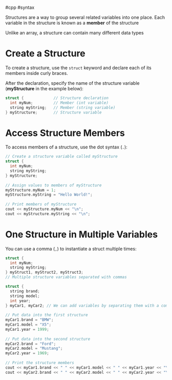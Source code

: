 #cpp #syntax

Structures are a way to group several related variables into one place. Each variable in the structure is known as a **member** of the structure

Unlike an array, a structure can contain many different data types

# Create a Structure

To create a structure, use the `struct` keyword and declare each of its members inside curly braces.

After the declaration, specify the name of the structure variable (**myStructure** in the example below):

```c++
struct {             // Structure declaration  
  int myNum;         // Member (int variable)  
  string myString;   // Member (string variable)  
} myStructure;       // Structure variable
```

# Access Structure Members

To access members of a structure, use the dot syntax (`.`):

```c++
// Create a structure variable called myStructure  
struct {  
  int myNum;  
  string myString;  
} myStructure;  
  
// Assign values to members of myStructure  
myStructure.myNum = 1;  
myStructure.myString = "Hello World!";  
  
// Print members of myStructure  
cout << myStructure.myNum << "\n";  
cout << myStructure.myString << "\n";
```

# One Structure in Multiple Variables

You can use a comma (`,`) to instantiate a struct multiple times:

```c++
struct {  
  int myNum;  
  string myString;  
} myStruct1, myStruct2, myStruct3;
// Multiple structure variables separated with commas
```

```c++
struct {  
  string brand;  
  string model;  
  int year;  
} myCar1, myCar2; // We can add variables by separating them with a comma here  
  
// Put data into the first structure  
myCar1.brand = "BMW";  
myCar1.model = "X5";  
myCar1.year = 1999;  
  
// Put data into the second structure  
myCar2.brand = "Ford";  
myCar2.model = "Mustang";  
myCar2.year = 1969;  
  
// Print the structure members  
cout << myCar1.brand << " " << myCar1.model << " " << myCar1.year << "\n";  
cout << myCar2.brand << " " << myCar2.model << " " << myCar2.year << "\n";
```